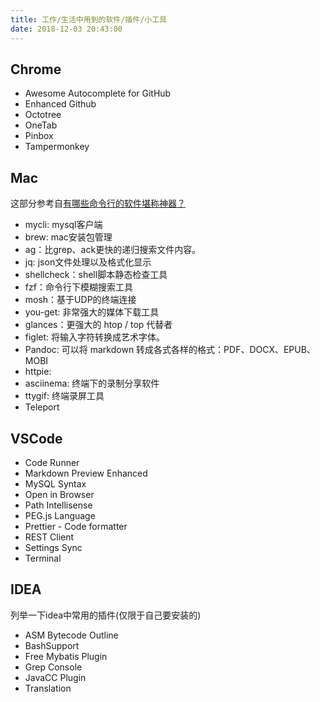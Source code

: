 ```yaml
---
title: 工作/生活中用到的软件/插件/小工具
date: 2018-12-03 20:43:00
---
```


## Chrome

* Awesome Autocomplete for GitHub
* Enhanced Github
* Octotree
* OneTab
* Pinbox
* Tampermonkey


## Mac
这部分参考自[有哪些命令行的软件堪称神器？](https://www.zhihu.com/question/59227720)
* mycli: mysql客户端
* brew: mac安装包管理
* ag：比grep、ack更快的递归搜索文件内容。
* jq: json文件处理以及格式化显示
* shellcheck：shell脚本静态检查工具
* fzf：命令行下模糊搜索工具
* mosh：基于UDP的终端连接
* you-get: 非常强大的媒体下载工具
* glances：更强大的 htop / top 代替者
* figlet: 将输入字符转换成艺术字体。
* Pandoc: 可以将 markdown 转成各式各样的格式：PDF、DOCX、EPUB、MOBI
* httpie: 
* asciinema: 终端下的录制分享软件
* ttygif: 终端录屏工具
* Teleport

## VSCode

* Code Runner
* Markdown Preview Enhanced
* MySQL Syntax
* Open in Browser
* Path Intellisense
* PEG.js Language
* Prettier - Code formatter
* REST Client
* Settings Sync
* Terminal

## IDEA
列举一下idea中常用的插件(仅限于自己要安装的)
* ASM Bytecode Outline
* BashSupport
* Free Mybatis Plugin
* Grep Console
* JavaCC Plugin
* Translation

